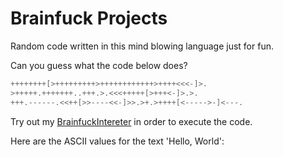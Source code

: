 # Brainfuck Projects

Random code written in this mind blowing language just for fun.

Can you guess what the code below does?

```c
++++++++[>+++++++++>++++++++++++>++++<<<-]>.
>+++++.+++++++..+++.>.<<<+++++[>+++<-]>.>.
+++.------.<<++[>>----<<-]>>.>+.>++++[<----->-]<---.
```

Try out my [BrainfuckIntereter](https://github.com/jorexdeveloper/java-utils/tree/root/BrainfuckInterpreter) in order to execute the code.

Here are the ASCII values for the text 'Hello, World':
